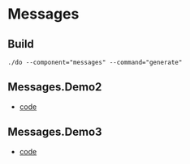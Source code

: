 # Messages

## Build
```shell
./do --component="messages" --command="generate"
```

## Messages.Demo2
- [code](./src/demo2.proto)

## Messages.Demo3
- [code](./src/demo3.proto)
